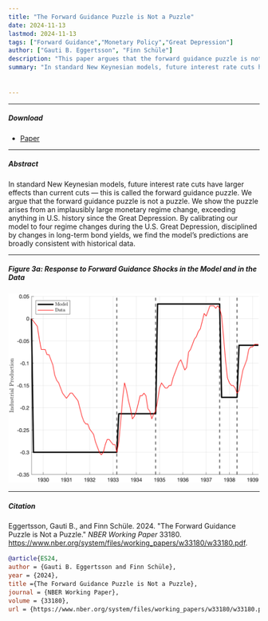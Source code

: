 ```yaml
---
title: "The Forward Guidance Puzzle is Not a Puzzle" 
date: 2024-11-13
lastmod: 2024-11-13
tags: ["Forward Guidance","Monetary Policy","Great Depression"]
author: ["Gauti B. Eggertsson", "Finn Schüle"]
description: "This paper argues that the forward guidance puzzle is not a puzzle. NBER Working Paper 33180." 
summary: "In standard New Keynesian models, future interest rate cuts have larger effects than current cuts—this is called the forward guidance puzzle. We argue that the forward guidance puzzle is not a puzzle. We show the puzzle arises from an implausibly large monetary regime change, exceeding anything in U.S. history since the Great Depression. By calibrating our model to four regime changes during the U.S. Great Depression, disciplined by changes in long-term bond yields, we find the model’s predictions are broadly consistent with historical data." 


---
```


---

##### Download

+ [Paper](eggertsson_schule_fgp.pdf)

---

##### Abstract

In standard New Keynesian models, future interest rate cuts have larger effects than current cuts — this is called the forward guidance puzzle. We argue that the forward guidance puzzle is not a puzzle. We show the puzzle arises from an implausibly large monetary regime change, exceeding anything in U.S. history since the Great Depression. By calibrating our model to four regime changes during the U.S. Great Depression, disciplined by changes in long-term bond yields, we find the model’s predictions are broadly consistent with historical data.

---

##### Figure 3a: Response to Forward Guidance Shocks in the Model and in the Data

![](IP_combined_jumps_rescaling.png)

---

##### Citation

Eggertsson, Gauti B., and Finn Schüle. 2024. "The Forward Guidance Puzzle is Not a Puzzle." *NBER Working Paper* 33180. https://www.nber.org/system/files/working_papers/w33180/w33180.pdf.

```BibTeX
@article{ES24,
author = {Gauti B. Eggertsson and Finn Schüle},
year = {2024},
title ={The Forward Guidance Puzzle is Not a Puzzle},
journal = {NBER Working Paper},
volume = {33180},
url = {https://www.nber.org/system/files/working_papers/w33180/w33180.pdf}}
```
